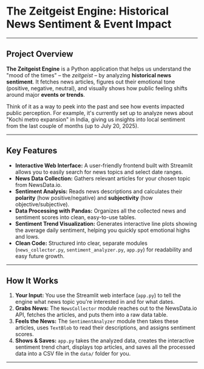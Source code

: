 # The Zeitgeist Engine: Historical News Sentiment & Event Impact

---

## Project Overview

**The Zeitgeist Engine** is a Python application that helps us understand the "mood of the times" – the *zeitgeist* – by analyzing **historical news sentiment**. It fetches news articles, figures out their emotional tone (positive, negative, neutral), and visually shows how public feeling shifts around major **events or trends**.

Think of it as a way to peek into the past and see how events impacted public perception. For example, it's currently set up to analyze news about "Kochi metro expansion" in India, giving us insights into local sentiment from the last couple of months (up to July 20, 2025).

---

## Key Features

* **Interactive Web Interface:** A user-friendly frontend built with Streamlit allows you to easily search for news topics and select date ranges.
* **News Data Collection:** Gathers relevant articles for your chosen topic from NewsData.io.
* **Sentiment Analysis:** Reads news descriptions and calculates their **polarity** (how positive/negative) and **subjectivity** (how objective/subjective).
* **Data Processing with Pandas:** Organizes all the collected news and sentiment scores into clean, easy-to-use tables.
* **Sentiment Trend Visualization:** Generates interactive line plots showing the average daily sentiment, helping you quickly spot emotional highs and lows.
* **Clean Code:** Structured into clear, separate modules (`news_collector.py`, `sentiment_analyzer.py`, `app.py`) for readability and easy future growth.

---

## How It Works 

1.  **Your Input:** You use the Streamlit web interface (`app.py`) to tell the engine what news topic you're interested in and for what dates.
2.  **Grabs News:** The `NewsCollector` module reaches out to the NewsData.io API, fetches the articles, and puts them into a raw data table.
3.  **Feels the News:** The `SentimentAnalyzer` module then takes these articles, uses `TextBlob` to read their descriptions, and assigns sentiment scores.
4.  **Shows & Saves:** `app.py` takes the analyzed data, creates the interactive sentiment trend chart, displays top articles, and saves all the processed data into a CSV file in the `data/` folder for you.

---
